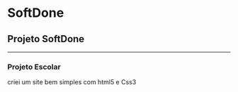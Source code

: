 # SoftDone
 ## Projeto SoftDone
 ---
 ### Projeto Escolar 
 criei um site bem simples com html5 e Css3
